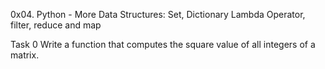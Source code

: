 0x04. Python - More Data Structures: Set, Dictionary
	Lambda Operator, filter, reduce and map

Task 0 Write a function that computes the square value of all integers of a matrix.


